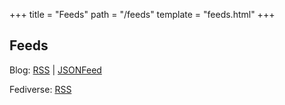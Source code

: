 +++
title = "Feeds"
path = "/feeds"
template = "feeds.html"
+++

## Feeds

Blog: [RSS](https://lucdev.net/rss.xml) | [JSONFeed](https://lucdev.net/blog.json)

Fediverse: [RSS](https://pony.social/users/luc.rss)
